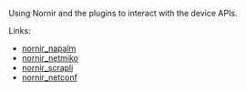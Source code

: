 
Using Nornir and the plugins to interact with the device APIs.

Links:

- [nornir_napalm](https://github.com/nornir-automation/nornir_napalm)
- [nornir_netmiko](https://github.com/ktbyers/nornir_netmiko)
- [nornir_scrapli](https://github.com/scrapli/nornir_scrapli)
- [nornir_netconf](https://github.com/h4ndzdatm0ld/nornir_netconf)


